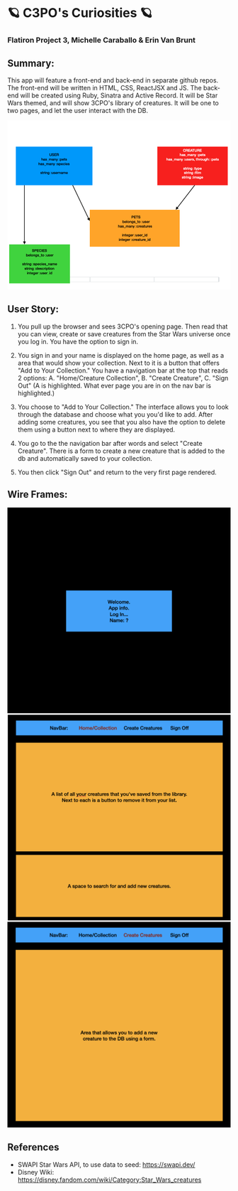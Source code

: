 # 🪐 C3PO's Curiosities 🪐

### Flatiron Project 3, Michelle Caraballo & Erin Van Brunt

## Summary:

This app will feature a front-end and back-end in separate github repos. The front-end will be written in
HTML, CSS, ReactJSX and JS. The back-end will be created using Ruby, Sinatra and Active Record. It will be Star Wars themed,
and will show 3CPO's library of creatures. It will be one to two pages, and let the user interact with the DB.

![schema](src/readme_pics/schema.png)

## User Story:

1. You pull up the browser and sees 3CPO's opening page. Then read that you can view, create or save creatures
   from the Star Wars universe once you log in. You have the option to sign in.

2. You sign in and your name is displayed on the home page, as well as a area that would show your collection.
   Next to it is a button that offers "Add to Your Collection." You have a navigation bar at the top that reads 2 options:
   A. "Home/Creature Collection", B. "Create Creature", C. "Sign Out"
   (A is highlighted. What ever page you are in on the nav bar is highlighted.)

3. You choose to "Add to Your Collection." The interface allows you to look through the database and choose what you
   you'd like to add. After adding some creatures, you see that you also have the option to delete them using a button
   next to where they are displayed.

4. You go to the the navigation bar after words and select "Create Creature". There is a form to create a new
   creature that is added to the db and automatically saved to your collection.

5. You then click "Sign Out" and return to the very first page rendered.

## Wire Frames:

![wireframe1_login](src/readme_pics/wf1.png)
![wireframe2_home](src/readme_pics/wf2.png)
![wireframe3_create](src/readme_pics/wf3.png)

## References

- SWAPI Star Wars API, to use data to seed: https://swapi.dev/
- Disney Wiki: https://disney.fandom.com/wiki/Category:Star_Wars_creatures
